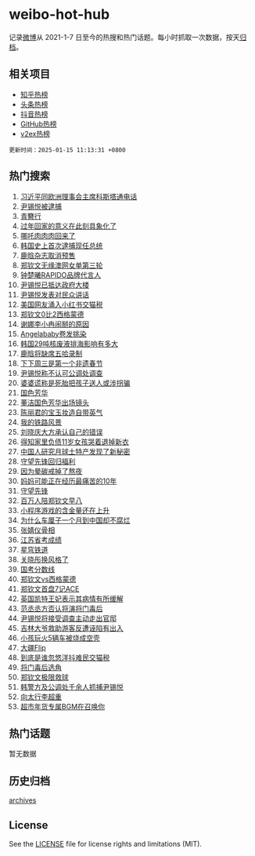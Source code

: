 # weibo-hot-hub

记录[微博](https://www.weibo.com)从 2021-1-7 日至今的热搜和热门话题。每小时抓取一次数据，按天[归档](archives)。

## 相关项目

- [知乎热榜](https://github.com/lonnyzhang423/zhihu-hot-hub)
- [头条热榜](https://github.com/lonnyzhang423/toutiao-hot-hub)
- [抖音热榜](https://github.com/lonnyzhang423/douyin-hot-hub)
- [GitHub热榜](https://github.com/lonnyzhang423/github-hot-hub)
- [v2ex热榜](https://github.com/lonnyzhang423/v2ex-hot-hub)


`更新时间：2025-01-15 11:13:31 +0800`

## 热门搜索

1. [习近平同欧洲理事会主席科斯塔通电话](https://m.weibo.cn/search?containerid=100103type%3D1%26t%3D10%26q%3D%23%E4%B9%A0%E8%BF%91%E5%B9%B3%E5%90%8C%E6%AC%A7%E6%B4%B2%E7%90%86%E4%BA%8B%E4%BC%9A%E4%B8%BB%E5%B8%AD%E7%A7%91%E6%96%AF%E5%A1%94%E9%80%9A%E7%94%B5%E8%AF%9D%23&stream_entry_id=51&isnewpage=1&extparam=seat%3D1%26filter_type%3Drealtimehot%26stream_entry_id%3D51%26dgr%3D0%26pos%3D0%26q%3D%2523%25E4%25B9%25A0%25E8%25BF%2591%25E5%25B9%25B3%25E5%2590%258C%25E6%25AC%25A7%25E6%25B4%25B2%25E7%2590%2586%25E4%25BA%258B%25E4%25BC%259A%25E4%25B8%25BB%25E5%25B8%25AD%25E7%25A7%2591%25E6%2596%25AF%25E5%25A1%2594%25E9%2580%259A%25E7%2594%25B5%25E8%25AF%259D%2523%26cate%3D10103%26c_type%3D51%26display_time%3D1736910809%26pre_seqid%3D173691080992801203877136)
1. [尹锡悦被逮捕](https://m.weibo.cn/search?containerid=100103type%3D1%26t%3D10%26q%3D%23%E5%B0%B9%E9%94%A1%E6%82%A6%E8%A2%AB%E9%80%AE%E6%8D%95%23&stream_entry_id=31&isnewpage=1&extparam=seat%3D1%26band_rank%3D1%26filter_type%3Drealtimehot%26q%3D%2523%25E5%25B0%25B9%25E9%2594%25A1%25E6%2582%25A6%25E8%25A2%25AB%25E9%2580%25AE%25E6%258D%2595%2523%26pos%3D0%26flag%3D2%26cate%3D5001%26stream_entry_id%3D31%26realpos%3D1%26lcate%3D5001%26c_type%3D31%26dgr%3D0%26display_time%3D1736910809%26pre_seqid%3D173691080992801203877136)
1. [青簪行](https://m.weibo.cn/search?containerid=100103type%3D1%26t%3D10%26q%3D%E9%9D%92%E7%B0%AA%E8%A1%8C&stream_entry_id=31&isnewpage=1&extparam=seat%3D1%26band_rank%3D2%26filter_type%3Drealtimehot%26q%3D%25E9%259D%2592%25E7%25B0%25AA%25E8%25A1%258C%26pos%3D1%26flag%3D2%26cate%3D5001%26stream_entry_id%3D31%26realpos%3D2%26lcate%3D5001%26c_type%3D31%26dgr%3D0%26display_time%3D1736910809%26pre_seqid%3D173691080992801203877136)
1. [过年回家的意义在此刻具象化了](https://m.weibo.cn/search?containerid=100103type%3D1%26t%3D10%26q%3D%23%E8%BF%87%E5%B9%B4%E5%9B%9E%E5%AE%B6%E7%9A%84%E6%84%8F%E4%B9%89%E5%9C%A8%E6%AD%A4%E5%88%BB%E5%85%B7%E8%B1%A1%E5%8C%96%E4%BA%86%23&stream_entry_id=31&isnewpage=1&extparam=seat%3D1%26band_rank%3D3%26filter_type%3Drealtimehot%26q%3D%2523%25E8%25BF%2587%25E5%25B9%25B4%25E5%259B%259E%25E5%25AE%25B6%25E7%259A%2584%25E6%2584%258F%25E4%25B9%2589%25E5%259C%25A8%25E6%25AD%25A4%25E5%2588%25BB%25E5%2585%25B7%25E8%25B1%25A1%25E5%258C%2596%25E4%25BA%2586%2523%26pos%3D2%26flag%3D1%26cate%3D5001%26stream_entry_id%3D31%26realpos%3D3%26lcate%3D5001%26c_type%3D31%26dgr%3D0%26display_time%3D1736910809%26pre_seqid%3D173691080992801203877136)
1. [哪吒肉肉肉回来了](https://m.weibo.cn/search?containerid=100103type%3D1%26t%3D10%26q%3D%23%E5%93%AA%E5%90%92%E8%82%89%E8%82%89%E8%82%89%E5%9B%9E%E6%9D%A5%E4%BA%86%23&stream_entry_id=31&isnewpage=1&extparam=seat%3D1%26band_rank%3D4%26filter_type%3Drealtimehot%26q%3D%2523%25E5%2593%25AA%25E5%2590%2592%25E8%2582%2589%25E8%2582%2589%25E8%2582%2589%25E5%259B%259E%25E6%259D%25A5%25E4%25BA%2586%2523%26pos%3D3%26cate%3D5001%26is_ad_pos%3D1%26stream_entry_id%3D31%26dgr%3D0%26adid%3D272654%26lcate%3D5001%26c_type%3D31%26topic_ad%3D1%26display_time%3D1736910809%26pre_seqid%3D173691080992801203877136)
1. [韩国史上首次逮捕现任总统](https://m.weibo.cn/search?containerid=100103type%3D1%26t%3D10%26q%3D%23%E9%9F%A9%E5%9B%BD%E5%8F%B2%E4%B8%8A%E9%A6%96%E6%AC%A1%E9%80%AE%E6%8D%95%E7%8E%B0%E4%BB%BB%E6%80%BB%E7%BB%9F%23&stream_entry_id=31&isnewpage=1&extparam=seat%3D1%26band_rank%3D4%26filter_type%3Drealtimehot%26q%3D%2523%25E9%259F%25A9%25E5%259B%25BD%25E5%258F%25B2%25E4%25B8%258A%25E9%25A6%2596%25E6%25AC%25A1%25E9%2580%25AE%25E6%258D%2595%25E7%258E%25B0%25E4%25BB%25BB%25E6%2580%25BB%25E7%25BB%259F%2523%26pos%3D4%26flag%3D1%26cate%3D5001%26stream_entry_id%3D31%26realpos%3D4%26lcate%3D5001%26c_type%3D31%26dgr%3D0%26display_time%3D1736910809%26pre_seqid%3D173691080992801203877136)
1. [鹿晗杂志取消预售](https://m.weibo.cn/search?containerid=100103type%3D1%26t%3D10%26q%3D%23%E9%B9%BF%E6%99%97%E6%9D%82%E5%BF%97%E5%8F%96%E6%B6%88%E9%A2%84%E5%94%AE%23&stream_entry_id=31&isnewpage=1&extparam=seat%3D1%26band_rank%3D5%26filter_type%3Drealtimehot%26q%3D%2523%25E9%25B9%25BF%25E6%2599%2597%25E6%259D%2582%25E5%25BF%2597%25E5%258F%2596%25E6%25B6%2588%25E9%25A2%2584%25E5%2594%25AE%2523%26pos%3D5%26flag%3D1%26cate%3D5001%26stream_entry_id%3D31%26realpos%3D5%26lcate%3D5001%26c_type%3D31%26dgr%3D0%26display_time%3D1736910809%26pre_seqid%3D173691080992801203877136)
1. [郑钦文无缘澳网女单第三轮](https://m.weibo.cn/search?containerid=100103type%3D1%26t%3D10%26q%3D%23%E9%83%91%E9%92%A6%E6%96%87%E6%97%A0%E7%BC%98%E6%BE%B3%E7%BD%91%E5%A5%B3%E5%8D%95%E7%AC%AC%E4%B8%89%E8%BD%AE%23&stream_entry_id=31&isnewpage=1&extparam=seat%3D1%26band_rank%3D6%26filter_type%3Drealtimehot%26q%3D%2523%25E9%2583%2591%25E9%2592%25A6%25E6%2596%2587%25E6%2597%25A0%25E7%25BC%2598%25E6%25BE%25B3%25E7%25BD%2591%25E5%25A5%25B3%25E5%258D%2595%25E7%25AC%25AC%25E4%25B8%2589%25E8%25BD%25AE%2523%26pos%3D6%26flag%3D1%26cate%3D5001%26stream_entry_id%3D31%26realpos%3D6%26lcate%3D5001%26c_type%3D31%26dgr%3D0%26display_time%3D1736910809%26pre_seqid%3D173691080992801203877136)
1. [钟楚曦RAPIDO品牌代言人](https://m.weibo.cn/search?containerid=100103type%3D1%26t%3D10%26q%3D%23%E9%92%9F%E6%A5%9A%E6%9B%A6RAPIDO%E5%93%81%E7%89%8C%E4%BB%A3%E8%A8%80%E4%BA%BA%23&stream_entry_id=31&isnewpage=1&extparam=seat%3D1%26band_rank%3D7%26filter_type%3Drealtimehot%26q%3D%2523%25E9%2592%259F%25E6%25A5%259A%25E6%259B%25A6RAPIDO%25E5%2593%2581%25E7%2589%258C%25E4%25BB%25A3%25E8%25A8%2580%25E4%25BA%25BA%2523%26pos%3D7%26cate%3D5001%26is_ad_pos%3D1%26stream_entry_id%3D31%26dgr%3D0%26adid%3D272651%26lcate%3D5001%26c_type%3D31%26topic_ad%3D1%26display_time%3D1736910809%26pre_seqid%3D173691080992801203877136)
1. [尹锡悦已抵达政府大楼](https://m.weibo.cn/search?containerid=100103type%3D1%26t%3D10%26q%3D%23%E5%B0%B9%E9%94%A1%E6%82%A6%E5%B7%B2%E6%8A%B5%E8%BE%BE%E6%94%BF%E5%BA%9C%E5%A4%A7%E6%A5%BC%23&stream_entry_id=31&isnewpage=1&extparam=seat%3D1%26band_rank%3D7%26filter_type%3Drealtimehot%26q%3D%2523%25E5%25B0%25B9%25E9%2594%25A1%25E6%2582%25A6%25E5%25B7%25B2%25E6%258A%25B5%25E8%25BE%25BE%25E6%2594%25BF%25E5%25BA%259C%25E5%25A4%25A7%25E6%25A5%25BC%2523%26pos%3D8%26flag%3D1%26cate%3D5001%26stream_entry_id%3D31%26realpos%3D7%26lcate%3D5001%26c_type%3D31%26dgr%3D0%26display_time%3D1736910809%26pre_seqid%3D173691080992801203877136)
1. [尹锡悦发表对民众讲话](https://m.weibo.cn/search?containerid=100103type%3D1%26t%3D10%26q%3D%23%E5%B0%B9%E9%94%A1%E6%82%A6%E5%8F%91%E8%A1%A8%E5%AF%B9%E6%B0%91%E4%BC%97%E8%AE%B2%E8%AF%9D%23&stream_entry_id=31&isnewpage=1&extparam=seat%3D1%26band_rank%3D8%26filter_type%3Drealtimehot%26q%3D%2523%25E5%25B0%25B9%25E9%2594%25A1%25E6%2582%25A6%25E5%258F%2591%25E8%25A1%25A8%25E5%25AF%25B9%25E6%25B0%2591%25E4%25BC%2597%25E8%25AE%25B2%25E8%25AF%259D%2523%26pos%3D9%26flag%3D1%26cate%3D5001%26stream_entry_id%3D31%26realpos%3D8%26lcate%3D5001%26c_type%3D31%26dgr%3D0%26display_time%3D1736910809%26pre_seqid%3D173691080992801203877136)
1. [美国网友涌入小红书交猫税](https://m.weibo.cn/search?containerid=100103type%3D1%26t%3D10%26q%3D%23%E7%BE%8E%E5%9B%BD%E7%BD%91%E5%8F%8B%E6%B6%8C%E5%85%A5%E5%B0%8F%E7%BA%A2%E4%B9%A6%E4%BA%A4%E7%8C%AB%E7%A8%8E%23&stream_entry_id=31&isnewpage=1&extparam=seat%3D1%26band_rank%3D9%26filter_type%3Drealtimehot%26q%3D%2523%25E7%25BE%258E%25E5%259B%25BD%25E7%25BD%2591%25E5%258F%258B%25E6%25B6%258C%25E5%2585%25A5%25E5%25B0%258F%25E7%25BA%25A2%25E4%25B9%25A6%25E4%25BA%25A4%25E7%258C%25AB%25E7%25A8%258E%2523%26pos%3D10%26flag%3D1%26cate%3D5001%26stream_entry_id%3D31%26realpos%3D9%26lcate%3D5001%26c_type%3D31%26dgr%3D0%26display_time%3D1736910809%26pre_seqid%3D173691080992801203877136)
1. [郑钦文0比2西格蒙德](https://m.weibo.cn/search?containerid=100103type%3D1%26t%3D10%26q%3D%23%E9%83%91%E9%92%A6%E6%96%870%E6%AF%942%E8%A5%BF%E6%A0%BC%E8%92%99%E5%BE%B7%23&stream_entry_id=31&isnewpage=1&extparam=seat%3D1%26band_rank%3D10%26filter_type%3Drealtimehot%26q%3D%2523%25E9%2583%2591%25E9%2592%25A6%25E6%2596%25870%25E6%25AF%25942%25E8%25A5%25BF%25E6%25A0%25BC%25E8%2592%2599%25E5%25BE%25B7%2523%26pos%3D11%26flag%3D1%26cate%3D5001%26stream_entry_id%3D31%26realpos%3D10%26lcate%3D5001%26c_type%3D31%26dgr%3D0%26display_time%3D1736910809%26pre_seqid%3D173691080992801203877136)
1. [谢娜李小冉闹掰的原因](https://m.weibo.cn/search?containerid=100103type%3D1%26t%3D10%26q%3D%23%E8%B0%A2%E5%A8%9C%E6%9D%8E%E5%B0%8F%E5%86%89%E9%97%B9%E6%8E%B0%E7%9A%84%E5%8E%9F%E5%9B%A0%23&stream_entry_id=31&isnewpage=1&extparam=seat%3D1%26band_rank%3D11%26filter_type%3Drealtimehot%26q%3D%2523%25E8%25B0%25A2%25E5%25A8%259C%25E6%259D%258E%25E5%25B0%258F%25E5%2586%2589%25E9%2597%25B9%25E6%258E%25B0%25E7%259A%2584%25E5%258E%259F%25E5%259B%25A0%2523%26pos%3D12%26flag%3D2%26cate%3D5001%26stream_entry_id%3D31%26realpos%3D11%26lcate%3D5001%26c_type%3D31%26dgr%3D0%26display_time%3D1736910809%26pre_seqid%3D173691080992801203877136)
1. [Angelababy卷发挑染](https://m.weibo.cn/search?containerid=100103type%3D1%26t%3D10%26q%3D%23Angelababy%E5%8D%B7%E5%8F%91%E6%8C%91%E6%9F%93%23&stream_entry_id=31&isnewpage=1&extparam=seat%3D1%26band_rank%3D12%26filter_type%3Drealtimehot%26q%3D%2523Angelababy%25E5%258D%25B7%25E5%258F%2591%25E6%258C%2591%25E6%259F%2593%2523%26pos%3D13%26flag%3D0%26cate%3D5001%26stream_entry_id%3D31%26realpos%3D12%26lcate%3D5001%26c_type%3D31%26dgr%3D0%26display_time%3D1736910809%26pre_seqid%3D173691080992801203877136)
1. [韩国29吨核废液排海影响有多大](https://m.weibo.cn/search?containerid=100103type%3D1%26t%3D10%26q%3D%23%E9%9F%A9%E5%9B%BD29%E5%90%A8%E6%A0%B8%E5%BA%9F%E6%B6%B2%E6%8E%92%E6%B5%B7%E5%BD%B1%E5%93%8D%E6%9C%89%E5%A4%9A%E5%A4%A7%23&stream_entry_id=31&isnewpage=1&extparam=seat%3D1%26band_rank%3D13%26filter_type%3Drealtimehot%26q%3D%2523%25E9%259F%25A9%25E5%259B%25BD29%25E5%2590%25A8%25E6%25A0%25B8%25E5%25BA%259F%25E6%25B6%25B2%25E6%258E%2592%25E6%25B5%25B7%25E5%25BD%25B1%25E5%2593%258D%25E6%259C%2589%25E5%25A4%259A%25E5%25A4%25A7%2523%26pos%3D14%26flag%3D0%26cate%3D5001%26stream_entry_id%3D31%26realpos%3D13%26lcate%3D5001%26c_type%3D31%26dgr%3D0%26display_time%3D1736910809%26pre_seqid%3D173691080992801203877136)
1. [鹿晗将缺席五哈录制](https://m.weibo.cn/search?containerid=100103type%3D1%26t%3D10%26q%3D%23%E9%B9%BF%E6%99%97%E5%B0%86%E7%BC%BA%E5%B8%AD%E4%BA%94%E5%93%88%E5%BD%95%E5%88%B6%23&stream_entry_id=31&isnewpage=1&extparam=seat%3D1%26band_rank%3D14%26filter_type%3Drealtimehot%26q%3D%2523%25E9%25B9%25BF%25E6%2599%2597%25E5%25B0%2586%25E7%25BC%25BA%25E5%25B8%25AD%25E4%25BA%2594%25E5%2593%2588%25E5%25BD%2595%25E5%2588%25B6%2523%26pos%3D15%26flag%3D0%26cate%3D5001%26stream_entry_id%3D31%26realpos%3D14%26lcate%3D5001%26c_type%3D31%26dgr%3D0%26display_time%3D1736910809%26pre_seqid%3D173691080992801203877136)
1. [下下周三是第一个非遗春节](https://m.weibo.cn/search?containerid=100103type%3D1%26t%3D10%26q%3D%23%E4%B8%8B%E4%B8%8B%E5%91%A8%E4%B8%89%E6%98%AF%E7%AC%AC%E4%B8%80%E4%B8%AA%E9%9D%9E%E9%81%97%E6%98%A5%E8%8A%82%23&stream_entry_id=31&isnewpage=1&extparam=seat%3D1%26band_rank%3D15%26filter_type%3Drealtimehot%26q%3D%2523%25E4%25B8%258B%25E4%25B8%258B%25E5%2591%25A8%25E4%25B8%2589%25E6%2598%25AF%25E7%25AC%25AC%25E4%25B8%2580%25E4%25B8%25AA%25E9%259D%259E%25E9%2581%2597%25E6%2598%25A5%25E8%258A%2582%2523%26pos%3D16%26flag%3D0%26cate%3D5001%26stream_entry_id%3D31%26realpos%3D15%26lcate%3D5001%26c_type%3D31%26dgr%3D0%26display_time%3D1736910809%26pre_seqid%3D173691080992801203877136)
1. [尹锡悦称不认可公调处调查](https://m.weibo.cn/search?containerid=100103type%3D1%26t%3D10%26q%3D%23%E5%B0%B9%E9%94%A1%E6%82%A6%E7%A7%B0%E4%B8%8D%E8%AE%A4%E5%8F%AF%E5%85%AC%E8%B0%83%E5%A4%84%E8%B0%83%E6%9F%A5%23&stream_entry_id=31&isnewpage=1&extparam=seat%3D1%26band_rank%3D16%26filter_type%3Drealtimehot%26q%3D%2523%25E5%25B0%25B9%25E9%2594%25A1%25E6%2582%25A6%25E7%25A7%25B0%25E4%25B8%258D%25E8%25AE%25A4%25E5%258F%25AF%25E5%2585%25AC%25E8%25B0%2583%25E5%25A4%2584%25E8%25B0%2583%25E6%259F%25A5%2523%26pos%3D17%26flag%3D0%26cate%3D5001%26stream_entry_id%3D31%26realpos%3D16%26lcate%3D5001%26c_type%3D31%26dgr%3D0%26display_time%3D1736910809%26pre_seqid%3D173691080992801203877136)
1. [婆婆谎称是死胎把孩子送人或涉拐骗](https://m.weibo.cn/search?containerid=100103type%3D1%26t%3D10%26q%3D%23%E5%A9%86%E5%A9%86%E8%B0%8E%E7%A7%B0%E6%98%AF%E6%AD%BB%E8%83%8E%E6%8A%8A%E5%AD%A9%E5%AD%90%E9%80%81%E4%BA%BA%E6%88%96%E6%B6%89%E6%8B%90%E9%AA%97%23&stream_entry_id=31&isnewpage=1&extparam=seat%3D1%26band_rank%3D17%26filter_type%3Drealtimehot%26q%3D%2523%25E5%25A9%2586%25E5%25A9%2586%25E8%25B0%258E%25E7%25A7%25B0%25E6%2598%25AF%25E6%25AD%25BB%25E8%2583%258E%25E6%258A%258A%25E5%25AD%25A9%25E5%25AD%2590%25E9%2580%2581%25E4%25BA%25BA%25E6%2588%2596%25E6%25B6%2589%25E6%258B%2590%25E9%25AA%2597%2523%26pos%3D18%26flag%3D0%26cate%3D5001%26stream_entry_id%3D31%26realpos%3D17%26lcate%3D5001%26c_type%3D31%26dgr%3D0%26display_time%3D1736910809%26pre_seqid%3D173691080992801203877136)
1. [国色芳华](https://m.weibo.cn/search?containerid=100103type%3D1%26t%3D10%26q%3D%E5%9B%BD%E8%89%B2%E8%8A%B3%E5%8D%8E&stream_entry_id=31&isnewpage=1&extparam=seat%3D1%26band_rank%3D18%26filter_type%3Drealtimehot%26q%3D%25E5%259B%25BD%25E8%2589%25B2%25E8%258A%25B3%25E5%258D%258E%26pos%3D19%26flag%3D1%26cate%3D5001%26stream_entry_id%3D31%26realpos%3D18%26lcate%3D5001%26c_type%3D31%26dgr%3D0%26display_time%3D1736910809%26pre_seqid%3D173691080992801203877136)
1. [董洁国色芳华出场镜头](https://m.weibo.cn/search?containerid=100103type%3D1%26t%3D10%26q%3D%23%E8%91%A3%E6%B4%81%E5%9B%BD%E8%89%B2%E8%8A%B3%E5%8D%8E%E5%87%BA%E5%9C%BA%E9%95%9C%E5%A4%B4%23&stream_entry_id=31&isnewpage=1&extparam=seat%3D1%26band_rank%3D19%26filter_type%3Drealtimehot%26q%3D%2523%25E8%2591%25A3%25E6%25B4%2581%25E5%259B%25BD%25E8%2589%25B2%25E8%258A%25B3%25E5%258D%258E%25E5%2587%25BA%25E5%259C%25BA%25E9%2595%259C%25E5%25A4%25B4%2523%26pos%3D20%26flag%3D0%26cate%3D5001%26stream_entry_id%3D31%26realpos%3D19%26lcate%3D5001%26c_type%3D31%26dgr%3D0%26display_time%3D1736910809%26pre_seqid%3D173691080992801203877136)
1. [陈丽君的宝玉妆造自带英气](https://m.weibo.cn/search?containerid=100103type%3D1%26t%3D10%26q%3D%E9%99%88%E4%B8%BD%E5%90%9B%E7%9A%84%E5%AE%9D%E7%8E%89%E5%A6%86%E9%80%A0%E8%87%AA%E5%B8%A6%E8%8B%B1%E6%B0%94&stream_entry_id=31&isnewpage=1&extparam=seat%3D1%26band_rank%3D20%26filter_type%3Drealtimehot%26q%3D%25E9%2599%2588%25E4%25B8%25BD%25E5%2590%259B%25E7%259A%2584%25E5%25AE%259D%25E7%258E%2589%25E5%25A6%2586%25E9%2580%25A0%25E8%2587%25AA%25E5%25B8%25A6%25E8%258B%25B1%25E6%25B0%2594%26pos%3D21%26flag%3D1%26cate%3D5001%26stream_entry_id%3D31%26realpos%3D20%26lcate%3D5001%26c_type%3D31%26dgr%3D0%26display_time%3D1736910809%26pre_seqid%3D173691080992801203877136)
1. [我的铁路风景](https://m.weibo.cn/search?containerid=100103type%3D1%26t%3D10%26q%3D%23%E6%88%91%E7%9A%84%E9%93%81%E8%B7%AF%E9%A3%8E%E6%99%AF%23&stream_entry_id=31&isnewpage=1&extparam=seat%3D1%26band_rank%3D21%26filter_type%3Drealtimehot%26q%3D%2523%25E6%2588%2591%25E7%259A%2584%25E9%2593%2581%25E8%25B7%25AF%25E9%25A3%258E%25E6%2599%25AF%2523%26pos%3D22%26flag%3D0%26cate%3D5001%26stream_entry_id%3D31%26realpos%3D21%26lcate%3D5001%26c_type%3D31%26dgr%3D0%26display_time%3D1736910809%26pre_seqid%3D173691080992801203877136)
1. [刘晓庆大方承认自己的错误](https://m.weibo.cn/search?containerid=100103type%3D1%26t%3D10%26q%3D%23%E5%88%98%E6%99%93%E5%BA%86%E5%A4%A7%E6%96%B9%E6%89%BF%E8%AE%A4%E8%87%AA%E5%B7%B1%E7%9A%84%E9%94%99%E8%AF%AF%23&stream_entry_id=31&isnewpage=1&extparam=seat%3D1%26band_rank%3D22%26filter_type%3Drealtimehot%26q%3D%2523%25E5%2588%2598%25E6%2599%2593%25E5%25BA%2586%25E5%25A4%25A7%25E6%2596%25B9%25E6%2589%25BF%25E8%25AE%25A4%25E8%2587%25AA%25E5%25B7%25B1%25E7%259A%2584%25E9%2594%2599%25E8%25AF%25AF%2523%26pos%3D23%26flag%3D1%26cate%3D5001%26stream_entry_id%3D31%26realpos%3D22%26lcate%3D5001%26c_type%3D31%26dgr%3D0%26display_time%3D1736910809%26pre_seqid%3D173691080992801203877136)
1. [得知家里负债11岁女孩哭着退掉新衣](https://m.weibo.cn/search?containerid=100103type%3D1%26t%3D10%26q%3D%23%E5%BE%97%E7%9F%A5%E5%AE%B6%E9%87%8C%E8%B4%9F%E5%80%BA11%E5%B2%81%E5%A5%B3%E5%AD%A9%E5%93%AD%E7%9D%80%E9%80%80%E6%8E%89%E6%96%B0%E8%A1%A3%23&stream_entry_id=31&isnewpage=1&extparam=seat%3D1%26band_rank%3D23%26filter_type%3Drealtimehot%26q%3D%2523%25E5%25BE%2597%25E7%259F%25A5%25E5%25AE%25B6%25E9%2587%258C%25E8%25B4%259F%25E5%2580%25BA11%25E5%25B2%2581%25E5%25A5%25B3%25E5%25AD%25A9%25E5%2593%25AD%25E7%259D%2580%25E9%2580%2580%25E6%258E%2589%25E6%2596%25B0%25E8%25A1%25A3%2523%26pos%3D24%26flag%3D1%26cate%3D5001%26stream_entry_id%3D31%26realpos%3D23%26lcate%3D5001%26c_type%3D31%26dgr%3D0%26display_time%3D1736910809%26pre_seqid%3D173691080992801203877136)
1. [中国人研究月球土特产发现了新秘密](https://m.weibo.cn/search?containerid=100103type%3D1%26t%3D10%26q%3D%23%E4%B8%AD%E5%9B%BD%E4%BA%BA%E7%A0%94%E7%A9%B6%E6%9C%88%E7%90%83%E5%9C%9F%E7%89%B9%E4%BA%A7%E5%8F%91%E7%8E%B0%E4%BA%86%E6%96%B0%E7%A7%98%E5%AF%86%23&stream_entry_id=31&isnewpage=1&extparam=seat%3D1%26band_rank%3D24%26filter_type%3Drealtimehot%26q%3D%2523%25E4%25B8%25AD%25E5%259B%25BD%25E4%25BA%25BA%25E7%25A0%2594%25E7%25A9%25B6%25E6%259C%2588%25E7%2590%2583%25E5%259C%259F%25E7%2589%25B9%25E4%25BA%25A7%25E5%258F%2591%25E7%258E%25B0%25E4%25BA%2586%25E6%2596%25B0%25E7%25A7%2598%25E5%25AF%2586%2523%26pos%3D25%26flag%3D1%26cate%3D5001%26stream_entry_id%3D31%26realpos%3D24%26lcate%3D5001%26c_type%3D31%26dgr%3D0%26display_time%3D1736910809%26pre_seqid%3D173691080992801203877136)
1. [守望先锋回归福利](https://m.weibo.cn/search?containerid=100103type%3D1%26t%3D10%26q%3D%23%E5%AE%88%E6%9C%9B%E5%85%88%E9%94%8B%E5%9B%9E%E5%BD%92%E7%A6%8F%E5%88%A9%23&stream_entry_id=31&isnewpage=1&extparam=seat%3D1%26band_rank%3D25%26filter_type%3Drealtimehot%26q%3D%2523%25E5%25AE%2588%25E6%259C%259B%25E5%2585%2588%25E9%2594%258B%25E5%259B%259E%25E5%25BD%2592%25E7%25A6%258F%25E5%2588%25A9%2523%26pos%3D26%26flag%3D1%26cate%3D5001%26stream_entry_id%3D31%26realpos%3D25%26lcate%3D5001%26c_type%3D31%26dgr%3D0%26display_time%3D1736910809%26pre_seqid%3D173691080992801203877136)
1. [因为晕碳戒掉了熬夜](https://m.weibo.cn/search?containerid=100103type%3D1%26t%3D10%26q%3D%E5%9B%A0%E4%B8%BA%E6%99%95%E7%A2%B3%E6%88%92%E6%8E%89%E4%BA%86%E7%86%AC%E5%A4%9C&stream_entry_id=31&isnewpage=1&extparam=seat%3D1%26band_rank%3D26%26filter_type%3Drealtimehot%26q%3D%25E5%259B%25A0%25E4%25B8%25BA%25E6%2599%2595%25E7%25A2%25B3%25E6%2588%2592%25E6%258E%2589%25E4%25BA%2586%25E7%2586%25AC%25E5%25A4%259C%26pos%3D27%26flag%3D0%26cate%3D5001%26stream_entry_id%3D31%26realpos%3D26%26lcate%3D5001%26c_type%3D31%26dgr%3D0%26display_time%3D1736910809%26pre_seqid%3D173691080992801203877136)
1. [妈妈可能正在经历最痛苦的10年](https://m.weibo.cn/search?containerid=100103type%3D1%26t%3D10%26q%3D%E5%A6%88%E5%A6%88%E5%8F%AF%E8%83%BD%E6%AD%A3%E5%9C%A8%E7%BB%8F%E5%8E%86%E6%9C%80%E7%97%9B%E8%8B%A6%E7%9A%8410%E5%B9%B4&stream_entry_id=31&isnewpage=1&extparam=seat%3D1%26band_rank%3D27%26filter_type%3Drealtimehot%26q%3D%25E5%25A6%2588%25E5%25A6%2588%25E5%258F%25AF%25E8%2583%25BD%25E6%25AD%25A3%25E5%259C%25A8%25E7%25BB%258F%25E5%258E%2586%25E6%259C%2580%25E7%2597%259B%25E8%258B%25A6%25E7%259A%258410%25E5%25B9%25B4%26pos%3D28%26flag%3D1%26cate%3D5001%26stream_entry_id%3D31%26realpos%3D27%26lcate%3D5001%26c_type%3D31%26dgr%3D0%26display_time%3D1736910809%26pre_seqid%3D173691080992801203877136)
1. [守望先锋](https://m.weibo.cn/search?containerid=100103type%3D1%26t%3D10%26q%3D%E5%AE%88%E6%9C%9B%E5%85%88%E9%94%8B&stream_entry_id=31&isnewpage=1&extparam=seat%3D1%26band_rank%3D28%26filter_type%3Drealtimehot%26q%3D%25E5%25AE%2588%25E6%259C%259B%25E5%2585%2588%25E9%2594%258B%26pos%3D29%26flag%3D1%26cate%3D5001%26stream_entry_id%3D31%26realpos%3D28%26lcate%3D5001%26c_type%3D31%26dgr%3D0%26display_time%3D1736910809%26pre_seqid%3D173691080992801203877136)
1. [百万人陪郑钦文早八](https://m.weibo.cn/search?containerid=100103type%3D1%26t%3D10%26q%3D%23%E7%99%BE%E4%B8%87%E4%BA%BA%E9%99%AA%E9%83%91%E9%92%A6%E6%96%87%E6%97%A9%E5%85%AB%23&stream_entry_id=31&isnewpage=1&extparam=seat%3D1%26band_rank%3D29%26filter_type%3Drealtimehot%26q%3D%2523%25E7%2599%25BE%25E4%25B8%2587%25E4%25BA%25BA%25E9%2599%25AA%25E9%2583%2591%25E9%2592%25A6%25E6%2596%2587%25E6%2597%25A9%25E5%2585%25AB%2523%26pos%3D30%26flag%3D0%26cate%3D5001%26stream_entry_id%3D31%26realpos%3D29%26lcate%3D5001%26c_type%3D31%26dgr%3D0%26display_time%3D1736910809%26pre_seqid%3D173691080992801203877136)
1. [小程序游戏的含金量还在上升](https://m.weibo.cn/search?containerid=100103type%3D1%26t%3D10%26q%3D%23%E5%B0%8F%E7%A8%8B%E5%BA%8F%E6%B8%B8%E6%88%8F%E7%9A%84%E5%90%AB%E9%87%91%E9%87%8F%E8%BF%98%E5%9C%A8%E4%B8%8A%E5%8D%87%23&stream_entry_id=31&isnewpage=1&extparam=seat%3D1%26band_rank%3D30%26filter_type%3Drealtimehot%26q%3D%2523%25E5%25B0%258F%25E7%25A8%258B%25E5%25BA%258F%25E6%25B8%25B8%25E6%2588%258F%25E7%259A%2584%25E5%2590%25AB%25E9%2587%2591%25E9%2587%258F%25E8%25BF%2598%25E5%259C%25A8%25E4%25B8%258A%25E5%258D%2587%2523%26pos%3D31%26flag%3D1%26cate%3D5001%26stream_entry_id%3D31%26realpos%3D30%26lcate%3D5001%26c_type%3D31%26dgr%3D0%26display_time%3D1736910809%26pre_seqid%3D173691080992801203877136)
1. [为什么车厘子一个月到中国却不腐烂](https://m.weibo.cn/search?containerid=100103type%3D1%26t%3D10%26q%3D%23%E4%B8%BA%E4%BB%80%E4%B9%88%E8%BD%A6%E5%8E%98%E5%AD%90%E4%B8%80%E4%B8%AA%E6%9C%88%E5%88%B0%E4%B8%AD%E5%9B%BD%E5%8D%B4%E4%B8%8D%E8%85%90%E7%83%82%23&stream_entry_id=31&isnewpage=1&extparam=seat%3D1%26band_rank%3D31%26filter_type%3Drealtimehot%26q%3D%2523%25E4%25B8%25BA%25E4%25BB%2580%25E4%25B9%2588%25E8%25BD%25A6%25E5%258E%2598%25E5%25AD%2590%25E4%25B8%2580%25E4%25B8%25AA%25E6%259C%2588%25E5%2588%25B0%25E4%25B8%25AD%25E5%259B%25BD%25E5%258D%25B4%25E4%25B8%258D%25E8%2585%2590%25E7%2583%2582%2523%26pos%3D32%26flag%3D0%26cate%3D5001%26stream_entry_id%3D31%26realpos%3D31%26lcate%3D5001%26c_type%3D31%26dgr%3D0%26display_time%3D1736910809%26pre_seqid%3D173691080992801203877136)
1. [张婧仪骨相](https://m.weibo.cn/search?containerid=100103type%3D1%26t%3D10%26q%3D%E5%BC%A0%E5%A9%A7%E4%BB%AA%E9%AA%A8%E7%9B%B8&stream_entry_id=31&isnewpage=1&extparam=seat%3D1%26band_rank%3D32%26filter_type%3Drealtimehot%26q%3D%25E5%25BC%25A0%25E5%25A9%25A7%25E4%25BB%25AA%25E9%25AA%25A8%25E7%259B%25B8%26pos%3D33%26flag%3D0%26cate%3D5001%26stream_entry_id%3D31%26realpos%3D32%26lcate%3D5001%26c_type%3D31%26dgr%3D0%26display_time%3D1736910809%26pre_seqid%3D173691080992801203877136)
1. [江苏省考成绩](https://m.weibo.cn/search?containerid=100103type%3D1%26t%3D10%26q%3D%23%E6%B1%9F%E8%8B%8F%E7%9C%81%E8%80%83%E6%88%90%E7%BB%A9%23&stream_entry_id=31&isnewpage=1&extparam=seat%3D1%26band_rank%3D33%26filter_type%3Drealtimehot%26q%3D%2523%25E6%25B1%259F%25E8%258B%258F%25E7%259C%2581%25E8%2580%2583%25E6%2588%2590%25E7%25BB%25A9%2523%26pos%3D34%26flag%3D0%26cate%3D5001%26stream_entry_id%3D31%26realpos%3D33%26lcate%3D5001%26c_type%3D31%26dgr%3D0%26display_time%3D1736910809%26pre_seqid%3D173691080992801203877136)
1. [星穹铁道](https://m.weibo.cn/search?containerid=100103type%3D1%26t%3D10%26q%3D%E6%98%9F%E7%A9%B9%E9%93%81%E9%81%93&stream_entry_id=31&isnewpage=1&extparam=seat%3D1%26band_rank%3D34%26filter_type%3Drealtimehot%26q%3D%25E6%2598%259F%25E7%25A9%25B9%25E9%2593%2581%25E9%2581%2593%26pos%3D35%26flag%3D1%26cate%3D5001%26stream_entry_id%3D31%26realpos%3D34%26lcate%3D5001%26c_type%3D31%26dgr%3D0%26display_time%3D1736910809%26pre_seqid%3D173691080992801203877136)
1. [关晓彤换风格了](https://m.weibo.cn/search?containerid=100103type%3D1%26t%3D10%26q%3D%23%E5%85%B3%E6%99%93%E5%BD%A4%E6%8D%A2%E9%A3%8E%E6%A0%BC%E4%BA%86%23&stream_entry_id=31&isnewpage=1&extparam=seat%3D1%26band_rank%3D35%26filter_type%3Drealtimehot%26q%3D%2523%25E5%2585%25B3%25E6%2599%2593%25E5%25BD%25A4%25E6%258D%25A2%25E9%25A3%258E%25E6%25A0%25BC%25E4%25BA%2586%2523%26pos%3D36%26flag%3D0%26cate%3D5001%26stream_entry_id%3D31%26realpos%3D35%26lcate%3D5001%26c_type%3D31%26dgr%3D0%26display_time%3D1736910809%26pre_seqid%3D173691080992801203877136)
1. [国考分数线](https://m.weibo.cn/search?containerid=100103type%3D1%26t%3D10%26q%3D%E5%9B%BD%E8%80%83%E5%88%86%E6%95%B0%E7%BA%BF&stream_entry_id=31&isnewpage=1&extparam=seat%3D1%26band_rank%3D36%26filter_type%3Drealtimehot%26q%3D%25E5%259B%25BD%25E8%2580%2583%25E5%2588%2586%25E6%2595%25B0%25E7%25BA%25BF%26pos%3D37%26flag%3D0%26cate%3D5001%26stream_entry_id%3D31%26realpos%3D36%26lcate%3D5001%26c_type%3D31%26dgr%3D0%26display_time%3D1736910809%26pre_seqid%3D173691080992801203877136)
1. [郑钦文vs西格蒙德](https://m.weibo.cn/search?containerid=100103type%3D1%26t%3D10%26q%3D%23%E9%83%91%E9%92%A6%E6%96%87vs%E8%A5%BF%E6%A0%BC%E8%92%99%E5%BE%B7%23&stream_entry_id=31&isnewpage=1&extparam=seat%3D1%26band_rank%3D37%26filter_type%3Drealtimehot%26q%3D%2523%25E9%2583%2591%25E9%2592%25A6%25E6%2596%2587vs%25E8%25A5%25BF%25E6%25A0%25BC%25E8%2592%2599%25E5%25BE%25B7%2523%26pos%3D38%26flag%3D0%26cate%3D5001%26stream_entry_id%3D31%26realpos%3D37%26lcate%3D5001%26c_type%3D31%26dgr%3D0%26display_time%3D1736910809%26pre_seqid%3D173691080992801203877136)
1. [郑钦文首盘7记ACE](https://m.weibo.cn/search?containerid=100103type%3D1%26t%3D10%26q%3D%23%E9%83%91%E9%92%A6%E6%96%87%E9%A6%96%E7%9B%987%E8%AE%B0ACE%23&stream_entry_id=31&isnewpage=1&extparam=seat%3D1%26band_rank%3D38%26filter_type%3Drealtimehot%26q%3D%2523%25E9%2583%2591%25E9%2592%25A6%25E6%2596%2587%25E9%25A6%2596%25E7%259B%25987%25E8%25AE%25B0ACE%2523%26pos%3D39%26flag%3D1%26cate%3D5001%26stream_entry_id%3D31%26realpos%3D38%26lcate%3D5001%26c_type%3D31%26dgr%3D0%26display_time%3D1736910809%26pre_seqid%3D173691080992801203877136)
1. [英国凯特王妃表示其病情有所缓解](https://m.weibo.cn/search?containerid=100103type%3D1%26t%3D10%26q%3D%23%E8%8B%B1%E5%9B%BD%E5%87%AF%E7%89%B9%E7%8E%8B%E5%A6%83%E8%A1%A8%E7%A4%BA%E5%85%B6%E7%97%85%E6%83%85%E6%9C%89%E6%89%80%E7%BC%93%E8%A7%A3%23&stream_entry_id=31&isnewpage=1&extparam=seat%3D1%26band_rank%3D39%26filter_type%3Drealtimehot%26q%3D%2523%25E8%258B%25B1%25E5%259B%25BD%25E5%2587%25AF%25E7%2589%25B9%25E7%258E%258B%25E5%25A6%2583%25E8%25A1%25A8%25E7%25A4%25BA%25E5%2585%25B6%25E7%2597%2585%25E6%2583%2585%25E6%259C%2589%25E6%2589%2580%25E7%25BC%2593%25E8%25A7%25A3%2523%26pos%3D40%26flag%3D1%26cate%3D5001%26stream_entry_id%3D31%26realpos%3D39%26lcate%3D5001%26c_type%3D31%26dgr%3D0%26display_time%3D1736910809%26pre_seqid%3D173691080992801203877136)
1. [范丞丞方否认将演将门毒后](https://m.weibo.cn/search?containerid=100103type%3D1%26t%3D10%26q%3D%23%E8%8C%83%E4%B8%9E%E4%B8%9E%E6%96%B9%E5%90%A6%E8%AE%A4%E5%B0%86%E6%BC%94%E5%B0%86%E9%97%A8%E6%AF%92%E5%90%8E%23&stream_entry_id=31&isnewpage=1&extparam=seat%3D1%26band_rank%3D40%26filter_type%3Drealtimehot%26q%3D%2523%25E8%258C%2583%25E4%25B8%259E%25E4%25B8%259E%25E6%2596%25B9%25E5%2590%25A6%25E8%25AE%25A4%25E5%25B0%2586%25E6%25BC%2594%25E5%25B0%2586%25E9%2597%25A8%25E6%25AF%2592%25E5%2590%258E%2523%26pos%3D41%26flag%3D1%26cate%3D5001%26stream_entry_id%3D31%26realpos%3D40%26lcate%3D5001%26c_type%3D31%26dgr%3D0%26display_time%3D1736910809%26pre_seqid%3D173691080992801203877136)
1. [尹锡悦将接受调查主动走出官邸](https://m.weibo.cn/search?containerid=100103type%3D1%26t%3D10%26q%3D%23%E5%B0%B9%E9%94%A1%E6%82%A6%E5%B0%86%E6%8E%A5%E5%8F%97%E8%B0%83%E6%9F%A5%E4%B8%BB%E5%8A%A8%E8%B5%B0%E5%87%BA%E5%AE%98%E9%82%B8%23&stream_entry_id=31&isnewpage=1&extparam=seat%3D1%26band_rank%3D41%26filter_type%3Drealtimehot%26q%3D%2523%25E5%25B0%25B9%25E9%2594%25A1%25E6%2582%25A6%25E5%25B0%2586%25E6%258E%25A5%25E5%258F%2597%25E8%25B0%2583%25E6%259F%25A5%25E4%25B8%25BB%25E5%258A%25A8%25E8%25B5%25B0%25E5%2587%25BA%25E5%25AE%2598%25E9%2582%25B8%2523%26pos%3D42%26flag%3D1%26cate%3D5001%26stream_entry_id%3D31%26realpos%3D41%26lcate%3D5001%26c_type%3D31%26dgr%3D0%26display_time%3D1736910809%26pre_seqid%3D173691080992801203877136)
1. [吉林大爷救助游客反遭诬陷有出入](https://m.weibo.cn/search?containerid=100103type%3D1%26t%3D10%26q%3D%23%E5%90%89%E6%9E%97%E5%A4%A7%E7%88%B7%E6%95%91%E5%8A%A9%E6%B8%B8%E5%AE%A2%E5%8F%8D%E9%81%AD%E8%AF%AC%E9%99%B7%E6%9C%89%E5%87%BA%E5%85%A5%23&stream_entry_id=31&isnewpage=1&extparam=seat%3D1%26band_rank%3D42%26filter_type%3Drealtimehot%26q%3D%2523%25E5%2590%2589%25E6%259E%2597%25E5%25A4%25A7%25E7%2588%25B7%25E6%2595%2591%25E5%258A%25A9%25E6%25B8%25B8%25E5%25AE%25A2%25E5%258F%258D%25E9%2581%25AD%25E8%25AF%25AC%25E9%2599%25B7%25E6%259C%2589%25E5%2587%25BA%25E5%2585%25A5%2523%26pos%3D43%26flag%3D0%26cate%3D5001%26stream_entry_id%3D31%26realpos%3D42%26lcate%3D5001%26c_type%3D31%26dgr%3D0%26display_time%3D1736910809%26pre_seqid%3D173691080992801203877136)
1. [小孩玩火5辆车被烧成空壳](https://m.weibo.cn/search?containerid=100103type%3D1%26t%3D10%26q%3D%23%E5%B0%8F%E5%AD%A9%E7%8E%A9%E7%81%AB5%E8%BE%86%E8%BD%A6%E8%A2%AB%E7%83%A7%E6%88%90%E7%A9%BA%E5%A3%B3%23&stream_entry_id=31&isnewpage=1&extparam=seat%3D1%26band_rank%3D43%26filter_type%3Drealtimehot%26q%3D%2523%25E5%25B0%258F%25E5%25AD%25A9%25E7%258E%25A9%25E7%2581%25AB5%25E8%25BE%2586%25E8%25BD%25A6%25E8%25A2%25AB%25E7%2583%25A7%25E6%2588%2590%25E7%25A9%25BA%25E5%25A3%25B3%2523%26pos%3D44%26flag%3D0%26cate%3D5001%26stream_entry_id%3D31%26realpos%3D43%26lcate%3D5001%26c_type%3D31%26dgr%3D0%26display_time%3D1736910809%26pre_seqid%3D173691080992801203877136)
1. [大疆Flip](https://m.weibo.cn/search?containerid=100103type%3D1%26t%3D10%26q%3D%23%E5%A4%A7%E7%96%86Flip%23&stream_entry_id=31&isnewpage=1&extparam=seat%3D1%26band_rank%3D44%26filter_type%3Drealtimehot%26q%3D%2523%25E5%25A4%25A7%25E7%2596%2586Flip%2523%26pos%3D45%26flag%3D1%26cate%3D5001%26stream_entry_id%3D31%26realpos%3D44%26lcate%3D5001%26c_type%3D31%26dgr%3D0%26display_time%3D1736910809%26pre_seqid%3D173691080992801203877136)
1. [到底是谁忽悠洋抖难民交猫税](https://m.weibo.cn/search?containerid=100103type%3D1%26t%3D10%26q%3D%23%E5%88%B0%E5%BA%95%E6%98%AF%E8%B0%81%E5%BF%BD%E6%82%A0%E6%B4%8B%E6%8A%96%E9%9A%BE%E6%B0%91%E4%BA%A4%E7%8C%AB%E7%A8%8E%23&stream_entry_id=31&isnewpage=1&extparam=seat%3D1%26band_rank%3D45%26filter_type%3Drealtimehot%26q%3D%2523%25E5%2588%25B0%25E5%25BA%2595%25E6%2598%25AF%25E8%25B0%2581%25E5%25BF%25BD%25E6%2582%25A0%25E6%25B4%258B%25E6%258A%2596%25E9%259A%25BE%25E6%25B0%2591%25E4%25BA%25A4%25E7%258C%25AB%25E7%25A8%258E%2523%26pos%3D46%26flag%3D0%26cate%3D5001%26stream_entry_id%3D31%26realpos%3D45%26lcate%3D5001%26c_type%3D31%26dgr%3D0%26display_time%3D1736910809%26pre_seqid%3D173691080992801203877136)
1. [将门毒后选角](https://m.weibo.cn/search?containerid=100103type%3D1%26t%3D10%26q%3D%E5%B0%86%E9%97%A8%E6%AF%92%E5%90%8E%E9%80%89%E8%A7%92&stream_entry_id=31&isnewpage=1&extparam=seat%3D1%26band_rank%3D46%26filter_type%3Drealtimehot%26q%3D%25E5%25B0%2586%25E9%2597%25A8%25E6%25AF%2592%25E5%2590%258E%25E9%2580%2589%25E8%25A7%2592%26pos%3D47%26flag%3D0%26cate%3D5001%26stream_entry_id%3D31%26realpos%3D46%26lcate%3D5001%26c_type%3D31%26dgr%3D0%26display_time%3D1736910809%26pre_seqid%3D173691080992801203877136)
1. [郑钦文极限救球](https://m.weibo.cn/search?containerid=100103type%3D1%26t%3D10%26q%3D%23%E9%83%91%E9%92%A6%E6%96%87%E6%9E%81%E9%99%90%E6%95%91%E7%90%83%23&stream_entry_id=31&isnewpage=1&extparam=seat%3D1%26band_rank%3D47%26filter_type%3Drealtimehot%26q%3D%2523%25E9%2583%2591%25E9%2592%25A6%25E6%2596%2587%25E6%259E%2581%25E9%2599%2590%25E6%2595%2591%25E7%2590%2583%2523%26pos%3D48%26flag%3D1%26cate%3D5001%26stream_entry_id%3D31%26realpos%3D47%26lcate%3D5001%26c_type%3D31%26dgr%3D0%26display_time%3D1736910809%26pre_seqid%3D173691080992801203877136)
1. [韩警方及公调处千余人抓捕尹锡悦](https://m.weibo.cn/search?containerid=100103type%3D1%26t%3D10%26q%3D%23%E9%9F%A9%E8%AD%A6%E6%96%B9%E5%8F%8A%E5%85%AC%E8%B0%83%E5%A4%84%E5%8D%83%E4%BD%99%E4%BA%BA%E6%8A%93%E6%8D%95%E5%B0%B9%E9%94%A1%E6%82%A6%23&stream_entry_id=31&isnewpage=1&extparam=seat%3D1%26band_rank%3D48%26filter_type%3Drealtimehot%26q%3D%2523%25E9%259F%25A9%25E8%25AD%25A6%25E6%2596%25B9%25E5%258F%258A%25E5%2585%25AC%25E8%25B0%2583%25E5%25A4%2584%25E5%258D%2583%25E4%25BD%2599%25E4%25BA%25BA%25E6%258A%2593%25E6%258D%2595%25E5%25B0%25B9%25E9%2594%25A1%25E6%2582%25A6%2523%26pos%3D49%26flag%3D0%26cate%3D5001%26stream_entry_id%3D31%26realpos%3D48%26lcate%3D5001%26c_type%3D31%26dgr%3D0%26display_time%3D1736910809%26pre_seqid%3D173691080992801203877136)
1. [向太行李超重](https://m.weibo.cn/search?containerid=100103type%3D1%26t%3D10%26q%3D%23%E5%90%91%E5%A4%AA%E8%A1%8C%E6%9D%8E%E8%B6%85%E9%87%8D%23&stream_entry_id=31&isnewpage=1&extparam=seat%3D1%26band_rank%3D49%26filter_type%3Drealtimehot%26q%3D%2523%25E5%2590%2591%25E5%25A4%25AA%25E8%25A1%258C%25E6%259D%258E%25E8%25B6%2585%25E9%2587%258D%2523%26pos%3D50%26flag%3D1%26cate%3D5001%26stream_entry_id%3D31%26realpos%3D49%26lcate%3D5001%26c_type%3D31%26dgr%3D0%26display_time%3D1736910809%26pre_seqid%3D173691080992801203877136)
1. [超市年货专属BGM在召唤你](https://m.weibo.cn/search?containerid=100103type%3D1%26t%3D10%26q%3D%23%E8%B6%85%E5%B8%82%E5%B9%B4%E8%B4%A7%E4%B8%93%E5%B1%9EBGM%E5%9C%A8%E5%8F%AC%E5%94%A4%E4%BD%A0%23&stream_entry_id=31&isnewpage=1&extparam=seat%3D1%26band_rank%3D50%26filter_type%3Drealtimehot%26q%3D%2523%25E8%25B6%2585%25E5%25B8%2582%25E5%25B9%25B4%25E8%25B4%25A7%25E4%25B8%2593%25E5%25B1%259EBGM%25E5%259C%25A8%25E5%258F%25AC%25E5%2594%25A4%25E4%25BD%25A0%2523%26pos%3D51%26flag%3D1%26cate%3D5001%26stream_entry_id%3D31%26realpos%3D50%26lcate%3D5001%26c_type%3D31%26dgr%3D0%26display_time%3D1736910809%26pre_seqid%3D173691080992801203877136)

## 热门话题

暂无数据

## 历史归档

[archives](archives)

## License

See the [LICENSE](LICENSE) file for license rights and limitations (MIT).
